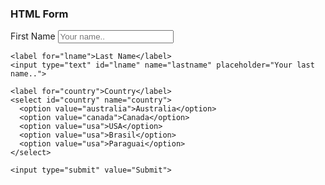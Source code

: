 <html>
  

<h3> HTML Form</h3>

<div>
  <form action="/action_page.php">
    <label for="fname">First Name</label>
    <input type="text" id="fname" name="firstname" placeholder="Your name..">

    <label for="lname">Last Name</label>
    <input type="text" id="lname" name="lastname" placeholder="Your last name..">

    <label for="country">Country</label>
    <select id="country" name="country">
      <option value="australia">Australia</option>
      <option value="canada">Canada</option>
      <option value="usa">USA</option>
      <option value="usa">Brasil</option>
      <option value="usa">Paraguai</option>
    </select>
  
    <input type="submit" value="Submit">
  </form>
</div>

</body>
